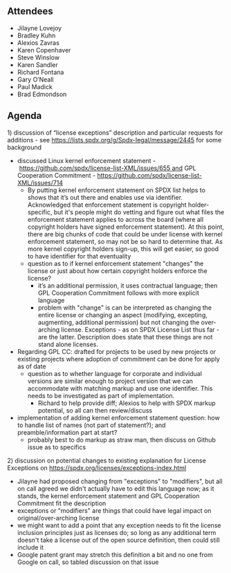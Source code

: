 ## Attendees

  - Jilayne Lovejoy
  - Bradley Kuhn
  - Alexios Zavras
  - Karen Copenhaver
  - Steve Winslow
  - Karen Sandler
  - Richard Fontana
  - Gary O’Neall
  - Paul Madick
  - Brad Edmondson

## Agenda

1\) discussion of “license exceptions” description and particular
requests for additions - see
<https://lists.spdx.org/g/Spdx-legal/message/2445> for some background

  - discussed Linux kernel enforcement statement
    - https://github.com/spdx/license-list-XML/issues/655 and GPL
    Cooperation Commitment
    - https://github.com/spdx/license-list-XML/issues/714
      - By putting kernel enforcement statement on SPDX list helps to
        shows that it’s out there and enables use via identifier.
        Acknowledged that enforcement statement is copyright
        holder-specific, but it's people might do vetting and figure out
        what files the enforcement statement applies to across the board
        (where all copyright holders have signed enforcement statement).
        At this point, there are big chunks of code that could be under
        license with kernel enforcement statement, so may not be so hard
        to determine that. As more kernel copyright holders sign-up,
        this will get easier, so good to have identifier for that
        eventuality
      - question as to if kernel enforcement statement "changes" the
        license or just about how certain copyright holders enforce the
        license?
          - it’s an additional permission, it uses contractual language;
            then GPL Cooperation Commitment follows with more explicit
            language
          - problem with "change" is can be interpreted as changing the
            entire license or changing an aspect (modifying, excepting,
            augmenting, additional permission) but not changing the
            over-arching license. Exceptions - as on SPDX License List
            thus far - are the latter. Description does state that these
            things are not stand alone licenses.
  - Regarding GPL CC: drafted for projects to be used by new projects or
    existing projects where adoption of commitment can be done for apply
    as of date
      - question as to whether language for corporate and individual
        versions are similar enough to project version that we can
        accommodate with matching markup and use one identifier. This
        needs to be investigated as part of implementation.
          - Richard to help provide diff; Alexios to help with SPDX
            markup potential, so all can then review/discuss
  - implementation of adding kernel enforcement statement question: how
    to handle list of names (not part of statement?); and
    preamble/information part at start?
      - probably best to do markup as straw man, then discuss on Github
        issue as to specifics

2\) discussion on potential changes to existing explanation for License
Exceptions on <https://spdx.org/licenses/exceptions-index.html>

  - Jilayne had proposed changing from "exceptions" to "modifiers", but
    all on call agreed we didn't actually have to edit this language
    now; as it stands, the kernel enforcement statement and GPL
    Cooperation Commitment fit the description
  - exceptions or "modifiers" are things that could have legal impact on
    original/over-arching license
  - we might want to add a point that any exception needs to fit the
    license inclusion principles just as licenses do; so long as any
    additional term doesn't take a license out of the open source
    definition, then could still include it
  - Google patent grant may stretch this definition a bit and no one
    from Google on call, so tabled discussion on that issue
